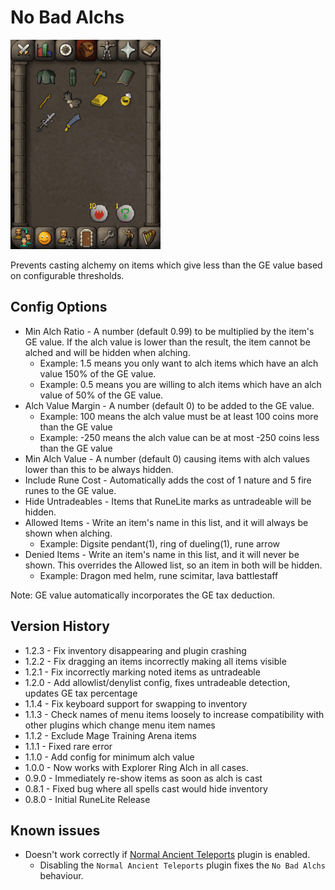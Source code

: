 # No Bad Alchs

![Demo](./demo.gif)

Prevents casting alchemy on items which give less than the GE value based on configurable thresholds.

## Config Options

* Min Alch Ratio - A number (default 0.99) to be multiplied by the item's GE value. If the alch value is lower than the
  result, the
  item cannot be alched and will be hidden when alching.
    * Example: 1.5 means you only want to alch items which have an alch value 150% of the GE value.
    * Example: 0.5 means you are willing to alch items which have an alch value of 50% of the GE value.
* Alch Value Margin - A number (default 0) to be added to the GE value.
    * Example: 100 means the alch value must be at least 100 coins more than the GE value
    * Example: -250 means the alch value can be at most -250 coins less than the GE value
* Min Alch Value - A number (default 0) causing items with alch values lower than this to be always hidden.
* Include Rune Cost - Automatically adds the cost of 1 nature and 5 fire runes to the GE value.
* Hide Untradeables - Items that RuneLite marks as untradeable will be hidden.
* Allowed Items - Write an item's name in this list, and it will always be shown when alching.
    * Example: Digsite pendant(1), ring of dueling(1), rune arrow
* Denied Items - Write an item's name in this list, and it will never be shown. This overrides the Allowed list, so an
  item in both will be hidden.
    * Example: Dragon med helm, rune scimitar, lava battlestaff

Note: GE value automatically incorporates the GE tax deduction.

## Version History

* 1.2.3 - Fix inventory disappearing and plugin crashing
* 1.2.2 - Fix dragging an items incorrectly making all items visible
* 1.2.1 - Fix incorrectly marking noted items as untradeable
* 1.2.0 - Add allowlist/denylist config, fixes untradeable detection, updates GE tax percentage
* 1.1.4 - Fix keyboard support for swapping to inventory
* 1.1.3 - Check names of menu items loosely to increase compatibility with other plugins which change menu item names
* 1.1.2 - Exclude Mage Training Arena items
* 1.1.1 - Fixed rare error
* 1.1.0 - Add config for minimum alch value
* 1.0.0 - Now works with Explorer Ring Alch in all cases.
* 0.9.0 - Immediately re-show items as soon as alch is cast
* 0.8.1 - Fixed bug where all spells cast would hide inventory
* 0.8.0 - Initial RuneLite Release

## Known issues

* Doesn't work correctly if [Normal Ancient Teleports](https://runelite.net/plugin-hub/show/normal-ancient-teleports)
  plugin is enabled.
    * Disabling the `Normal Ancient Teleports` plugin fixes the `No Bad Alchs` behaviour.
